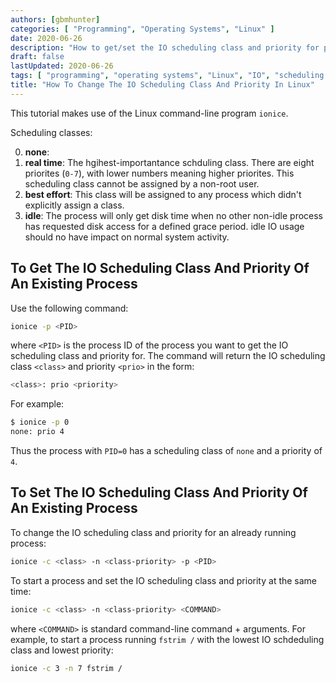 ```yaml
---
authors: [gbmhunter]
categories: [ "Programming", "Operating Systems", "Linux" ]
date: 2020-06-26
description: "How to get/set the IO scheduling class and priority for processes running in Linux via the command-line."
draft: false
lastUpdated: 2020-06-26
tags: [ "programming", "operating systems", "Linux", "IO", "scheduling class", "priority", "processes", "command-line", "ionice" ]
title: "How To Change The IO Scheduling Class And Priority In Linux"
---
```


This tutorial makes use of the Linux command-line program `ionice`.

Scheduling classes:

0. **none**: 
1. **real time**: The hgihest-importantance schduling class. There are eight priorites (`0-7`), with lower numbers meaning higher priorites. This scheduling class cannot be assigned by a non-root user.
2. **best effort**: This class will be assigned to any process which didn't explicitly assign a class.
3. **idle**: The process will only get disk time when no other non-idle process has requested disk access for a defined grace period. idle IO usage should no have impact on normal system activity.

## To Get The IO Scheduling Class And Priority Of An Existing Process

Use the following command:

```bash
ionice -p <PID>
```

where `<PID>` is the process ID of the process you want to get the IO scheduling class and priority for. The command will return the IO scheduling class `<class>` and priority `<prio>` in the form:

```bash
<class>: prio <priority>
```

For example:

```bash
$ ionice -p 0
none: prio 4
```

Thus the process with `PID=0` has a scheduling class of `none` and a priority of `4`.

## To Set The IO Scheduling Class And Priority Of An Existing Process

To change the IO scheduling class and priority for an already running process:

```bash
ionice -c <class> -n <class-priority> -p <PID>
```

To start a process and set the IO scheduling class and priority at the same time:

```bash
ionice -c <class> -n <class-priority> <COMMAND>
```

where `<COMMAND>` is standard command-line command + arguments. For example, to start a process running `fstrim /` with the lowest IO schdeduling class and lowest priority:

```bash
ionice -c 3 -n 7 fstrim /
```